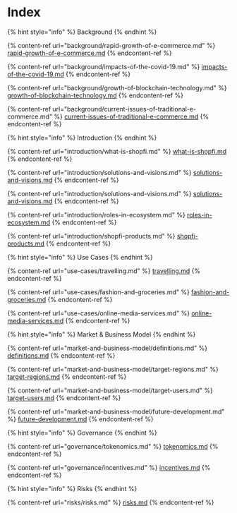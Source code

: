 # Index

{% hint style="info" %}
Background
{% endhint %}

{% content-ref url="background/rapid-growth-of-e-commerce.md" %}
[rapid-growth-of-e-commerce.md](background/rapid-growth-of-e-commerce.md)
{% endcontent-ref %}

{% content-ref url="background/impacts-of-the-covid-19.md" %}
[impacts-of-the-covid-19.md](background/impacts-of-the-covid-19.md)
{% endcontent-ref %}

{% content-ref url="background/growth-of-blockchain-technology.md" %}
[growth-of-blockchain-technology.md](background/growth-of-blockchain-technology.md)
{% endcontent-ref %}

{% content-ref url="background/current-issues-of-traditional-e-commerce.md" %}
[current-issues-of-traditional-e-commerce.md](background/current-issues-of-traditional-e-commerce.md)
{% endcontent-ref %}

{% hint style="info" %}
Introduction
{% endhint %}

{% content-ref url="introduction/what-is-shopfi.md" %}
[what-is-shopfi.md](introduction/what-is-shopfi.md)
{% endcontent-ref %}

{% content-ref url="introduction/solutions-and-visions.md" %}
[solutions-and-visions.md](introduction/solutions-and-visions.md)
{% endcontent-ref %}

{% content-ref url="introduction/solutions-and-visions.md" %}
[solutions-and-visions.md](introduction/solutions-and-visions.md)
{% endcontent-ref %}

{% content-ref url="introduction/roles-in-ecosystem.md" %}
[roles-in-ecosystem.md](introduction/roles-in-ecosystem.md)
{% endcontent-ref %}

{% content-ref url="introduction/shopfi-products.md" %}
[shopfi-products.md](introduction/shopfi-products.md)
{% endcontent-ref %}

{% hint style="info" %}
Use Cases
{% endhint %}

{% content-ref url="use-cases/travelling.md" %}
[travelling.md](use-cases/travelling.md)
{% endcontent-ref %}

{% content-ref url="use-cases/fashion-and-groceries.md" %}
[fashion-and-groceries.md](use-cases/fashion-and-groceries.md)
{% endcontent-ref %}

{% content-ref url="use-cases/online-media-services.md" %}
[online-media-services.md](use-cases/online-media-services.md)
{% endcontent-ref %}

{% hint style="info" %}
Market & Business Model
{% endhint %}

{% content-ref url="market-and-business-model/definitions.md" %}
[definitions.md](market-and-business-model/definitions.md)
{% endcontent-ref %}

{% content-ref url="market-and-business-model/target-regions.md" %}
[target-regions.md](market-and-business-model/target-regions.md)
{% endcontent-ref %}

{% content-ref url="market-and-business-model/target-users.md" %}
[target-users.md](market-and-business-model/target-users.md)
{% endcontent-ref %}

{% content-ref url="market-and-business-model/future-development.md" %}
[future-development.md](market-and-business-model/future-development.md)
{% endcontent-ref %}

{% hint style="info" %}
Governance
{% endhint %}

{% content-ref url="governance/tokenomics.md" %}
[tokenomics.md](governance/tokenomics.md)
{% endcontent-ref %}

{% content-ref url="governance/incentives.md" %}
[incentives.md](governance/incentives.md)
{% endcontent-ref %}

{% hint style="info" %}
Risks
{% endhint %}

{% content-ref url="risks/risks.md" %}
[risks.md](risks/risks.md)
{% endcontent-ref %}
